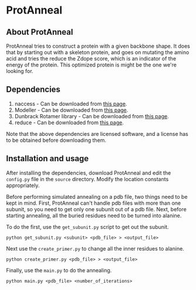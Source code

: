 # ProtAnneal

## About ProtAnneal
ProtAnneal tries to construct a protein with a given backbone shape. It
does that by starting out with a skeleton protein, and goes on mutating the
amino acid and tries the reduce the Zdope score, which is an indicator of the
energy of the protein. This optimized protein is might be the one we're looking
for.

## Dependencies
1. naccess - Can be downloaded from [this
   page](http://www.bioinf.manchester.ac.uk/naccess/).
2. Modeller - Can be downloaded from [this page](https://salilab.org/modeller/).
3. Dunbrack Rotamer library - Can be downloaded from [this
   page](http://dunbrack.fccc.edu/bbdep2010/DownloadPageExample.php).
4. reduce - Can be downloaded from [this
   page](http://kinemage.biochem.duke.edu/software/).

Note that the above dependencies are licensed software, and a license has to be
obtained before downloading them.

## Installation and usage
After installing the dependencies, download ProtAnneal and edit the `config.py`
file in the `source` directory. Modify the location constants appropriately.

Before performing simulated annealing on a pdb file, two things need to be kept
in mind. First, ProtAnneal can't handle pdb files with more than one subunit,
so you need to get only one subunit out of a pdb file. Next, before starting
annealing, all the buried residues need to be turned into alanine.

To do the first, use the `get_subunit.py` script to get out the subunit.
```
python get_subunit.py <subunit> <pdb_file> > <output_file>
```

Next use the `create_primer.py` to change all the inner residues to alanine.
```
python create_primer.py <pdb_file> > <output_file>
```

Finally, use the `main.py` to do the annealing.
```
python main.py <pdb_file> <number_of_iterations>
```
